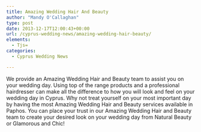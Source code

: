 ```yaml
---
title: Amazing Wedding Hair And Beauty
author: "Mandy O'Callaghan"
type: post
date: 2013-12-17T12:00:43+00:00
url: /cyprus-wedding-news/amazing-wedding-hair-beauty/
elements:
  - Tjs=
categories:
  - Cyprus Wedding News

---
```

We provide an Amazing Wedding Hair and Beauty team to assist you on your wedding day. Using top of the range products and a professional hairdresser can make all the difference to how you will look and feel on your wedding day in Cyprus. Why not treat yourself on your most important day by having the most Amazing Wedding Hair and Beauty services available in Paphos. You can place your trust in our Amazing Wedding Hair and Beauty team to create your desired look on your wedding day from Natural Beauty or Glamorous and Chic!

&nbsp;
